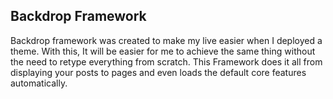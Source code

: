 ## Backdrop Framework
Backdrop framework was created to make my live easier when I deployed a theme. With this, It will be easier for me to achieve the same thing without the need to retype everything from scratch. This Framework does it all from displaying your posts to pages and even loads the default core features automatically. 